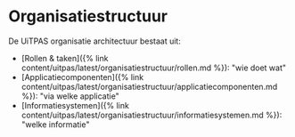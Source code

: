 ---
---

# Organisatiestructuur

De UiTPAS organisatie architectuur bestaat uit:

* [Rollen & taken]({% link content/uitpas/latest/organisatiestructuur/rollen.md %}): "wie doet wat"
* [Applicatiecomponenten]({% link content/uitpas/latest/organisatiestructuur/applicatiecomponenten.md %}): "via welke applicatie"
* [Informatiesystemen]({% link content/uitpas/latest/organisatiestructuur/informatiesystemen.md %}): "welke informatie"
